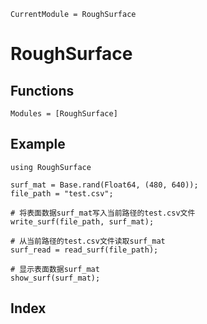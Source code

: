 ```@meta
CurrentModule = RoughSurface
```

# RoughSurface

## Functions

```@autodocs
Modules = [RoughSurface]
```
## Example

```jldoctest
using RoughSurface

surf_mat = Base.rand(Float64, (480, 640));
file_path = "test.csv";

# 将表面数据surf_mat写入当前路径的test.csv文件
write_surf(file_path, surf_mat);

# 从当前路径的test.csv文件读取surf_mat
surf_read = read_surf(file_path);

# 显示表面数据surf_mat
show_surf(surf_mat);
```

## Index

```@index
```
